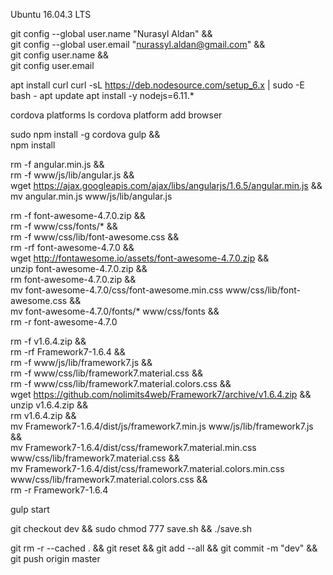 Ubuntu 16.04.3 LTS

git config --global user.name "Nurasyl Aldan" &&\
git config --global user.email "nurassyl.aldan@gmail.com" &&\
git config user.name &&\
git config user.email

apt install curl
curl -sL https://deb.nodesource.com/setup_6.x | sudo -E bash -
apt update
apt install -y nodejs=6.11.*

cordova platforms ls
cordova platform add browser

sudo npm install -g cordova gulp &&\
npm install

rm -f angular.min.js &&\
rm -f www/js/lib/angular.js &&\
wget https://ajax.googleapis.com/ajax/libs/angularjs/1.6.5/angular.min.js &&\
mv angular.min.js www/js/lib/angular.js

rm -f font-awesome-4.7.0.zip &&\
rm -f www/css/fonts/* &&\
rm -f www/css/lib/font-awesome.css &&\
rm -rf font-awesome-4.7.0 &&\
wget http://fontawesome.io/assets/font-awesome-4.7.0.zip &&\
unzip font-awesome-4.7.0.zip &&\
rm font-awesome-4.7.0.zip &&\
mv font-awesome-4.7.0/css/font-awesome.min.css www/css/lib/font-awesome.css &&\
mv font-awesome-4.7.0/fonts/* www/css/fonts &&\
rm -r font-awesome-4.7.0

rm -f v1.6.4.zip &&\
rm -rf Framework7-1.6.4 &&\
rm -f www/js/lib/framework7.js &&\
rm -f www/css/lib/framework7.material.css &&\
rm -f www/css/lib/framework7.material.colors.css &&\
wget https://github.com/nolimits4web/Framework7/archive/v1.6.4.zip &&\
unzip v1.6.4.zip &&\
rm v1.6.4.zip &&\
mv Framework7-1.6.4/dist/js/framework7.min.js www/js/lib/framework7.js &&\
mv Framework7-1.6.4/dist/css/framework7.material.min.css www/css/lib/framework7.material.css &&\
mv Framework7-1.6.4/dist/css/framework7.material.colors.min.css www/css/lib/framework7.material.colors.css &&\
rm -r Framework7-1.6.4

gulp start

git checkout dev && sudo chmod 777 save.sh && ./save.sh

git rm -r --cached . && git reset && git add --all && git commit -m "dev" && git push origin master
